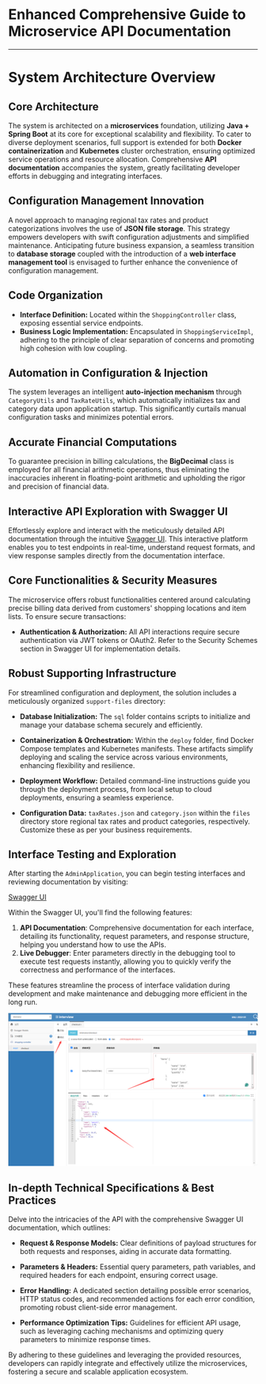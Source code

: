 # Enhanced Comprehensive Guide to Microservice API Documentation

---

# System Architecture Overview

## Core Architecture
The system is architected on a **microservices** foundation, utilizing **Java + Spring Boot** at its core for exceptional scalability and flexibility. To cater to diverse deployment scenarios, full support is extended for both **Docker containerization** and **Kubernetes** cluster orchestration, ensuring optimized service operations and resource allocation. Comprehensive **API documentation** accompanies the system, greatly facilitating developer efforts in debugging and integrating interfaces.

## Configuration Management Innovation
A novel approach to managing regional tax rates and product categorizations involves the use of **JSON file storage**. This strategy empowers developers with swift configuration adjustments and simplified maintenance. Anticipating future business expansion, a seamless transition to **database storage** coupled with the introduction of a **web interface management tool** is envisaged to further enhance the convenience of configuration management.

## Code Organization
- **Interface Definition:** Located within the `ShoppingController` class, exposing essential service endpoints.
- **Business Logic Implementation:** Encapsulated in `ShoppingServiceImpl`, adhering to the principle of clear separation of concerns and promoting high cohesion with low coupling.

## Automation in Configuration & Injection
The system leverages an intelligent **auto-injection mechanism** through `CategoryUtils` and `TaxRateUtils`, which automatically initializes tax and category data upon application startup. This significantly curtails manual configuration tasks and minimizes potential errors.

## Accurate Financial Computations
To guarantee precision in billing calculations, the **BigDecimal** class is employed for all financial arithmetic operations, thus eliminating the inaccuracies inherent in floating-point arithmetic and upholding the rigor and precision of financial data.

## Interactive API Exploration with Swagger UI

Effortlessly explore and interact with the meticulously detailed API documentation through the intuitive [Swagger UI](http://127.0.0.1:21000/doc.html). This interactive platform enables you to test endpoints in real-time, understand request formats, and view response samples directly from the documentation interface.

## Core Functionalities & Security Measures

The microservice offers robust functionalities centered around calculating precise billing data derived from customers' shopping locations and item lists. To ensure secure transactions:

- **Authentication & Authorization:** All API interactions require secure authentication via JWT tokens or OAuth2. Refer to the Security Schemes section in Swagger UI for implementation details.
  
## Robust Supporting Infrastructure

For streamlined configuration and deployment, the solution includes a meticulously organized `support-files` directory:

- **Database Initialization:** The `sql` folder contains scripts to initialize and manage your database schema securely and efficiently.
  
- **Containerization & Orchestration:** Within the `deploy` folder, find Docker Compose templates and Kubernetes manifests. These artifacts simplify deploying and scaling the service across various environments, enhancing flexibility and resilience.
  
- **Deployment Workflow:** Detailed command-line instructions guide you through the deployment process, from local setup to cloud deployments, ensuring a seamless experience.

- **Configuration Data:** `taxRates.json` and `category.json` within the `files` directory store regional tax rates and product categories, respectively. Customize these as per your business requirements.

## Interface Testing and Exploration

After starting the `AdminApplication`, you can begin testing interfaces and reviewing documentation by visiting:

[Swagger UI](http://127.0.0.1:21000/doc.html)

Within the Swagger UI, you'll find the following features:

1. **API Documentation**: Comprehensive documentation for each interface, detailing its functionality, request parameters, and response structure, helping you understand how to use the APIs.
2. **Live Debugger**: Enter parameters directly in the debugging tool to execute test requests instantly, allowing you to quickly verify the correctness and performance of the interfaces.

These features streamline the process of interface validation during development and make maintenance and debugging more efficient in the long run.


![img.png](img.png)

## In-depth Technical Specifications & Best Practices

Delve into the intricacies of the API with the comprehensive Swagger UI documentation, which outlines:

- **Request & Response Models:** Clear definitions of payload structures for both requests and responses, aiding in accurate data formatting.
  
- **Parameters & Headers:** Essential query parameters, path variables, and required headers for each endpoint, ensuring correct usage.
  
- **Error Handling:** A dedicated section detailing possible error scenarios, HTTP status codes, and recommended actions for each error condition, promoting robust client-side error management.
  
- **Performance Optimization Tips:** Guidelines for efficient API usage, such as leveraging caching mechanisms and optimizing query parameters to minimize response times.

By adhering to these guidelines and leveraging the provided resources, developers can rapidly integrate and effectively utilize the microservices, fostering a secure and scalable application ecosystem.
